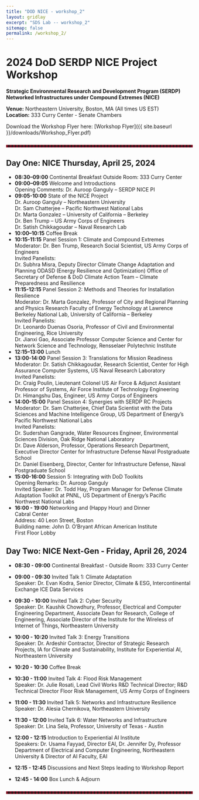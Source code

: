 ```yaml
---
title: "DOD NICE - workshop_2"
layout: gridlay
excerpt: "SDS Lab -- workshop_2"
sitemap: false
permalink: /workshop_2/
---
```

<!-- 
Jump to [US Patents](#us-patents) to see our Patents. -->

# 2024 DoD SERDP NICE Project Workshop

**Strategic Environmental Research and Development Program (SERDP)**  
**Networked Infrastructures under Compound Extremes (NICE)**

**Venue:** Northeastern University, Boston, MA (All times US EST)  
**Location:** 333 Curry Center - Senate Chambers

Download the Workshop Flyer here: [Workshop Flyer]({{ site.baseurl }}/downloads/Workshop_Flyer.pdf)

<hr style="border: 3px dashed #800020; width: 100%; margin: auto; margin-top: 5%; margin-bottom: 5%">

## Day One: NICE Thursday, April 25, 2024

- **08:30–09:00** Continental Breakfast Outside Room: 333 Curry Center
- **09:00–09:05** Welcome and Introductions  
  Opening Comments: Dr. Auroop Ganguly – SERDP NICE PI
- **09:05-10:00** State of the NICE Project  
  Dr. Auroop Ganguly – Northeastern University  
  Dr. Sam Chatterjee – Pacific Northwest National Labs  
  Dr. Marta Gonzalez – University of California – Berkeley  
  Dr. Ben Trump – US Army Corps of Engineers  
  Dr. Satish Chikkagoudar – Naval Research Lab
- **10:00–10:15** Coffee Break
- **10:15-11:15** Panel Session 1: Climate and Compound Extremes  
  Moderator: Dr. Ben Trump, Research Social Scientist, US Army Corps of Engineers  
  Invited Panelists:  
  Dr. Subhra Misra, Deputy Director Climate Change Adaptation and Planning ODASD (Energy Resilience and Optimization) Office of Secretary of Defense & DoD Climate Action Team – Climate Preparedness and Resilience
- **11:15-12:15** Panel Session 2: Methods and Theories for Installation Resilience  
  Moderator: Dr. Marta Gonzalez, Professor of City and Regional Planning and Physics Research Faculty of Energy Technology at Lawrence Berkeley National Lab, University of California – Berkeley  
  Invited Panelists:  
  Dr. Leonardo Duenas Osoria, Professor of Civil and Environmental Engineering, Rice University  
  Dr. Jianxi Gao, Associate Professor Computer Science and Center for Network Science and Technology, Rensselaer Polytechnic Institute
- **12:15–13:00** Lunch
- **13:00-14:00** Panel Session 3: Translations for Mission Readiness  
  Moderator: Dr. Satish Chikkagoudar, Research Scientist, Center for High Assurance Computer Systems, US Naval Research Laboratory  
  Invited Panelists:  
  Dr. Craig Poulin, Lieutenant Colonel US Air Force & Adjunct Assistant Professor of Systems, Air Force Institute of Technology Engineering  
  Dr. Himangshu Das, Engineer, US Army Corps of Engineers
- **14:00-15:00** Panel Session 4: Synergies with SERDP RC Projects  
  Moderator: Dr. Sam Chatterjee, Chief Data Scientist with the Data Sciences and Machine Intelligence Group, US Department of Energy’s Pacific Northwest National Labs  
  Invited Panelists:  
  Dr. Sudershan Gangrade, Water Resources Engineer, Environmental Sciences Division, Oak Ridge National Laboratory  
  Dr. Dave Alderson, Professor, Operations Research Department, Executive Director Center for Infrastructure Defense Naval Postgraduate School  
  Dr. Daniel Eisenberg, Director, Center for Infrastructure Defense, Naval Postgraduate School
- **15:00-16:00** Session 5: Integrating with DoD Toolkits  
  Opening Remarks: Dr. Auroop Ganguly  
  Invited Speaker: Dr. Todd Hay, Program Manager for Defense Climate Adaptation Toolkit at PNNL, US Department of Energy’s Pacific Northwest National Labs
- **16:00 - 19:00** Networking and (Happy Hour) and Dinner  
  Cabral Center  
  Address: 40 Leon Street, Boston  
  Building name: John D. O’Bryant African American Institute  
  First Floor Lobby

## Day Two: NICE Next-Gen - Friday, April 26, 2024

- **08:30 - 09:00** Continental Breakfast - Outside Room: 333 Curry Center

- **09:00 - 09:30** Invited Talk 1: Climate Adaptation  
  Speaker: Dr. Evan Kodra, Senior Director, Climate & ESG, Intercontinental Exchange ICE Data Services

- **09:30 - 10:00** Invited Talk 2: Cyber Security  
  Speaker: Dr. Kaushik Chowdhury, Professor, Electrical and Computer Engineering Department, Associate Dean for Research, College of Engineering, Associate Director of the Institute for the Wireless of Internet of Things, Northeastern University

- **10:00 - 10:20** Invited Talk 3: Energy Transitions  
  Speaker: Dr. Ardeshir Contractor, Director of Strategic Research Projects, IA for Climate and Sustainability, Institute for Experiential AI, Northeastern University

- **10:20 - 10:30** Coffee Break

- **10:30 - 11:00** Invited Talk 4: Flood Risk Management  
  Speaker: Dr. Julie Rosati, Lead Civil Works R&D Technical Director; R&D Technical Director Floor Risk Management, US Army Corps of Engineers

- **11:00 - 11:30** Invited Talk 5: Networks and Infrastructure Resilience  
  Speaker: Dr. Alesia Chernikova, Northeastern University

- **11:30 - 12:00** Invited Talk 6: Water Networks and Infrastructure  
  Speaker: Dr. Lina Sela, Professor, University of Texas - Austin

- **12:00 - 12:15** Introduction to Experiential AI Institute  
  Speakers: Dr. Usama Fayyad, Director EAI, Dr. Jennifer Dy, Professor Department of Electrical and Computer Engineering, Northeastern University & Director of AI Faculty, EAI

- **12:15 - 12:45** Discussions and Next Steps leading to Workshop Report

- **12:45 - 14:00** Box Lunch & Adjourn



<hr style="border: 3px dashed #800020; width: 100%; margin: auto; margin-top: 5%; margin-bottom: 5%">
